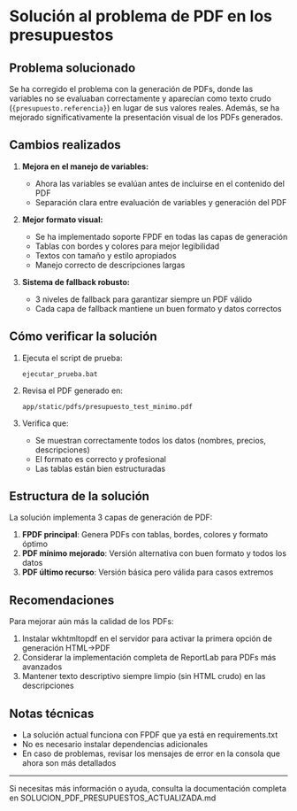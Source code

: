 # Solución al problema de PDF en los presupuestos

## Problema solucionado

Se ha corregido el problema con la generación de PDFs, donde las variables no se evaluaban correctamente y aparecían como texto crudo (`{presupuesto.referencia}`) en lugar de sus valores reales. Además, se ha mejorado significativamente la presentación visual de los PDFs generados.

## Cambios realizados

1. **Mejora en el manejo de variables:**
   - Ahora las variables se evalúan antes de incluirse en el contenido del PDF
   - Separación clara entre evaluación de variables y generación del PDF

2. **Mejor formato visual:**
   - Se ha implementado soporte FPDF en todas las capas de generación
   - Tablas con bordes y colores para mejor legibilidad
   - Textos con tamaño y estilo apropiados
   - Manejo correcto de descripciones largas

3. **Sistema de fallback robusto:**
   - 3 niveles de fallback para garantizar siempre un PDF válido
   - Cada capa de fallback mantiene un buen formato y datos correctos

## Cómo verificar la solución

1. Ejecuta el script de prueba:
   ```
   ejecutar_prueba.bat
   ```

2. Revisa el PDF generado en:
   ```
   app/static/pdfs/presupuesto_test_minimo.pdf
   ```

3. Verifica que:
   - Se muestran correctamente todos los datos (nombres, precios, descripciones)
   - El formato es correcto y profesional
   - Las tablas están bien estructuradas

## Estructura de la solución

La solución implementa 3 capas de generación de PDF:

1. **FPDF principal**: Genera PDFs con tablas, bordes, colores y formato óptimo
2. **PDF mínimo mejorado**: Versión alternativa con buen formato y todos los datos
3. **PDF último recurso**: Versión básica pero válida para casos extremos

## Recomendaciones

Para mejorar aún más la calidad de los PDFs:

1. Instalar wkhtmltopdf en el servidor para activar la primera opción de generación HTML→PDF
2. Considerar la implementación completa de ReportLab para PDFs más avanzados
3. Mantener texto descriptivo siempre limpio (sin HTML crudo) en las descripciones

## Notas técnicas

- La solución actual funciona con FPDF que ya está en requirements.txt
- No es necesario instalar dependencias adicionales
- En caso de problemas, revisar los mensajes de error en la consola que ahora son más detallados

---

Si necesitas más información o ayuda, consulta la documentación completa en SOLUCION_PDF_PRESUPUESTOS_ACTUALIZADA.md
